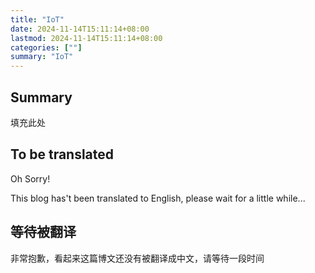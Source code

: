 ```yaml
---
title: "IoT"
date: 2024-11-14T15:11:14+08:00
lastmod: 2024-11-14T15:11:14+08:00
categories: [""]
summary: "IoT"
---
```


## Summary

填充此处
## To be translated

Oh Sorry!

This blog has't been translated to English, please wait for a little while...

## 等待被翻译

非常抱歉，看起来这篇博文还没有被翻译成中文，请等待一段时间
